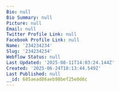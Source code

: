 ```yaml
---
Bio: null
Bio Summary: null
Picture: null
Email: null
Twitter Profile Link: null
Facebook Profile Link: null
Name: '234234234'
Slug: '234234234'
Webflow Status: null
Last Updated: '2025-08-11T14:03:24.144Z'
Created: '2025-06-24T18:13:44.549Z'
Last Published: null
__id: 685aead86aeb98bef25e0d6c
---
```


